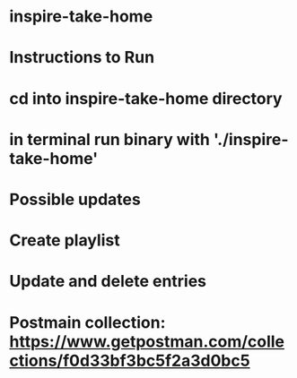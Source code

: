 # inspire-take-home

# Instructions to Run
# cd into inspire-take-home directory
# in terminal run binary with './inspire-take-home'


# Possible updates
# Create playlist
# Update and delete entries

# Postmain collection: https://www.getpostman.com/collections/f0d33bf3bc5f2a3d0bc5